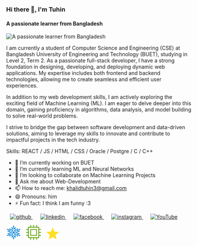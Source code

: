 ### Hi there 👋, I'm Tuhin
#### A passionate learner from Bangladesh
![A passionate learner from Bangladesh](https://scontent.fdac157-1.fna.fbcdn.net/v/t39.30808-6/472117889_1961708917647665_4805345951340080560_n.jpg?_nc_cat=102&ccb=1-7&_nc_sid=6ee11a&_nc_eui2=AeHQXZtDuunqqG5l6gPDGnaETBT6WtPPIzdMFPpa088jN0wFjVCGzM505wTjpTNasQ3ly6rRWd5YpFDzXzgfKARk&_nc_ohc=WczVJojp_VgQ7kNvgEBjoFc&_nc_oc=AdgWJ8xypkMbuC0CCPYvu-v1IDIo69mqkAMer9LVbLGgUHLTPNR6cAiW38LbpDiu5_w&_nc_zt=23&_nc_ht=scontent.fdac157-1.fna&_nc_gid=ASNPKGGZ_hb8y03WCgjfXEA&oh=00_AYCBHPiS7OAydzSgnJlXH6MuKV7DioLYfcqTSBJF8PgLYg&oe=6782FBE6)

I am currently a student of Computer Science and Engineering (CSE) at Bangladesh University of Engineering and Technology (BUET), studying in Level 2, Term 2. As a passionate full-stack developer, I have a strong foundation in designing, developing, and deploying dynamic web applications. My expertise includes both frontend and backend technologies, allowing me to create seamless and efficient user experiences.

In addition to my web development skills, I am actively exploring the exciting field of Machine Learning (ML). I am eager to delve deeper into this domain, gaining proficiency in algorithms, data analysis, and model building to solve real-world problems.

I strive to bridge the gap between software development and data-driven solutions, aiming to leverage my skills to innovate and contribute to impactful projects in the tech industry.

Skills:  REACT / JS / HTML / CSS / Oracle / Postgre / C / C++

- 🔭 I’m currently working on BUET 
- 🌱 I’m currently learning ML and Neural Networks 
- 👯 I’m looking to collaborate on Machine Learning Projects 
- 💬 Ask me about Web-Development 
- 📫 How to reach me: khalidtuhin3@gmail.com 
- 😄 Pronouns: him 
- ⚡ Fun fact: I think I am funny :3

<p align="left">
    <a href="https://github.com/Tuhin-ninja" style="margin: 0 10px;">
        <img src="https://img.icons8.com/fluent/48/000000/github.png" alt="github" height="40">
    </a>
    <a href="https://www.linkedin.com/in/khalid-hasan-tuhin-401471251/" style="margin: 0 10px;">
        <img src="https://img.icons8.com/fluent/48/000000/linkedin.png" alt="linkedin" height="40">
    </a>
    <a href="https://www.facebook.com/khalid.tuhin.9" style="margin: 0 10px;">
        <img src="https://img.icons8.com/fluent/48/000000/facebook.png" alt="facebook" height="40">
    </a>
    <a href="https://www.instagram.com/tuhin.khalid/" style="margin: 0 10px;">
        <img src="https://img.icons8.com/fluent/48/000000/instagram-new.png" alt="instagram" height="40">
    </a>
    <a href="https://www.youtube.com/channel/pspicephysics4619" style="margin: 0 10px;">
        <img src="https://img.icons8.com/fluent/48/000000/youtube-play.png" alt="YouTube" height="40">
    </a>
</p>

<a href='https://archiveprogram.github.com/'><img src='https://raw.githubusercontent.com/acervenky/animated-github-badges/master/assets/acbadge.gif' width='40' height='40'></a> <a href='https://docs.github.com/en/developers'><img src='https://raw.githubusercontent.com/acervenky/animated-github-badges/master/assets/devbadge.gif' width='40' height='40'></a> <a href='https://stars.github.com/'><img src='https://raw.githubusercontent.com/acervenky/animated-github-badges/master/assets/starbadge.gif' width='35' height='35'></a> 

